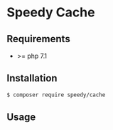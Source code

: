 # Speedy Cache

## Requirements

- \>= php 7.1

## Installation

```sh
$ composer require speedy/cache
```

## Usage
